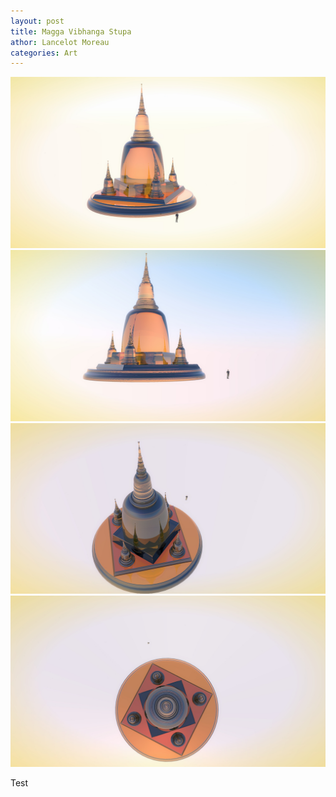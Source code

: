 ```yaml
---
layout: post
title: Magga Vibhanga Stupa
athor: Lancelot Moreau
categories: Art
---
```


![sutpa1](/assets/images/stupaa.jpg)
![sutpa2](/assets/images/stupaa2.jpg)
![sutpa3](/assets/images/stupaa3.jpg)
![sutpa4](/assets/images/stupaa4.jpg)

Test
